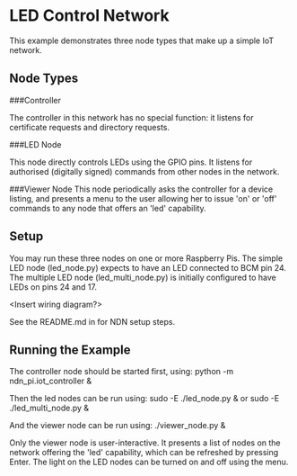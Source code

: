 LED Control Network
===================


This example demonstrates three node types that make up a simple IoT network. 

Node Types
----------

###Controller

The controller in this network has no special function: it listens for certificate requests and directory requests.

###LED Node
    
This node directly controls LEDs using the GPIO pins. It listens for 
authorised (digitally signed) commands from other nodes in the network.

###Viewer Node
This node periodically asks the controller for a device listing, and presents
a menu to the user allowing her to issue 'on' or 'off' commands to any node that
offers an 'led' capability. 


Setup
-------

You may run these three nodes on one or more Raspberry Pis. The simple LED node (led\_node.py) 
expects to have an LED connected to BCM pin 24. The multiple LED node (led\_multi\_node.py) is
initially configured to have LEDs on pins 24 and 17.

<Insert wiring diagram?>
      
See the README.md in <ndn-pi path> for NDN setup steps.    

Running the Example
-------------------

The controller node should be started first, using:
        python -m ndn_pi.iot_controller &

Then the led nodes can be run using:
        sudo -E ./led_node.py &
or
	    sudo -E ./led_multi_node.py &

And the viewer node can be run using:
        ./viewer_node.py &

Only the viewer node is user-interactive. It presents a list of nodes on the
 network offering the 'led' capability, which can be refreshed by pressing Enter.
The light on the LED nodes can be turned on and off using the menu. 
